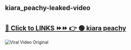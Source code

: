 
 ## kiara_peachy-leaked-video 

# <h2><a href="https://clipsfans.com/kiara_peachy&ref=git">🔗 Click to LINKS ⏩⏩ 👉 🟢 kiara peachy </a></h2>

<a href="https://clipsfans.com/kiara_peachy&ref=git" rel="nofollow" data-target="animated-image.originalLink"><img src="https://i.ibb.co.com/xMMVF88/686577567.gif" alt="Viral Video Original" style="max-width: 100%; display: inline-block;" data-target="animated-image.originalImage"></a>
